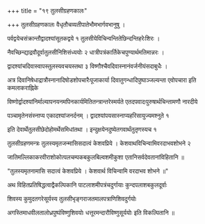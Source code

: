 +++
title = "१९ तुलसीग्रहणकालः"

+++
तुलसीग्रहणकालः वैधृतौचव्यतीपातेभौमभार्गवभानुषु ।

पर्वद्वयेचसंक्रान्तौद्वादश्यांसूतकद्वये १ तुलसीयेविचिन्वन्तितेछिन्दन्तिहरेःशिरः ।

नैवच्छिन्द्याद्रवौदूर्वातुलसीनिशिसंध्ययोः २ धात्रीपत्रंकार्तिकेचपुण्यार्थमतिमान्नरः ।

द्वादश्यांचदिवास्वापस्तुलस्यवचयस्तथा ३ विष्णौश्चैवदिवास्नानंवर्जनीयंसदाबुधैः ।

अत्र दिवानिषेधाद्रात्रौस्नानादिषोडशोपचारैःपूजाकार्या दिवातुगन्धादिपुष्पाञ्जल्यन्ता एवोपचारा इति कमलाकराह्निके

विष्णोर्द्वादश्यांनिर्माल्यापनयनमपिनकार्यमितितन्त्रान्तरेस्मर्यते एतदपवादःपुरुषार्थचिन्तामणौ नारदीये

पञ्चामृतेनसंस्नाप्य एकादश्यांजनर्दनम् । द्वादश्यांपयसास्नाप्यहरिसायुज्यमश्नुते १

इति देवार्थेतुलसीछेदोहोमर्थेसमिधांतथा । इन्दुक्षयेनदुष्येतगवार्थंतुतृणस्यच १

तुलसीग्रहणमन्त्रः तुलस्यमृतजन्मासिसदात्वं केशवप्रिये । केशवाथविचिन्वामिवरदाभवशोभने २

जातिमल्लिकाकरवीराशोकोत्पलचम्पकबकुलबिल्वशमीकुशा एतानिसर्वदेवतानांविहितानि ॥

"तुलस्यमृतनामासि सदात्वं केशवप्रिये । केशवार्थ विचिन्वामि वरदाभव शोभने ॥"

अथ विहितप्रतिषिद्धत्वाद्वैकल्पिकानि पाटलाशमीपत्रंचदुर्गायाः कुन्दपलाशबकुलदूर्वाः

शिवस्य कुमुदतगरेसूर्यस्य तुलसीभृङ्गराजतमालपत्राणिशिवदुर्गयोः

अगस्तिमाधवीलतालोध्रपुष्पंविष्णुशिवयोः धत्तूरमन्दारौविष्णुसूर्ययोः इति विकल्पितानि ॥
